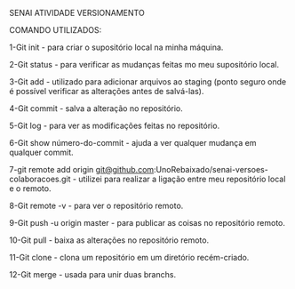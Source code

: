 SENAI ATIVIDADE VERSIONAMENTO

COMANDO UTILIZADOS:

1-Git init - para criar o supositório local na minha máquina.

2-Git status - para verificar as mudanças feitas mo meu supositório local.

3-Git add - utilizado para adicionar arquivos ao staging (ponto seguro onde é possível verificar as alterações antes de salvá-las).

4-Git commit - salva a alteração no repositório.

5-Git log - para ver as modificações feitas no repositório.

6-Git show número-do-commit - ajuda a ver qualquer mudança em qualquer commit.

7-git remote add origin git@github.com:UnoRebaixado/senai-versoes-colaboracoes.git - utilizei para realizar a ligação entre meu repositório local e o remoto.

8-Git remote -v - para ver o repositório remoto.

9-Git push -u origin master - para publicar as coisas no repositório remoto.

10-Git pull - baixa as alterações no repositório remoto.

11-Git clone - clona um repositório em um diretório recém-criado.

12-Git merge - usada para unir duas branchs.
